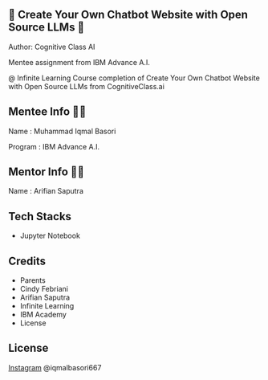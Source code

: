 
## 🤖 Create Your Own Chatbot Website with Open Source LLMs 🤖

Author: Cognitive Class AI

Mentee assignment from IBM Advance A.I. 

@ Infinite Learning Course completion of Create Your Own Chatbot Website with Open Source LLMs from CognitiveClass.ai

## Mentee Info 👨‍🎓
Name : Muhammad Iqmal Basori

Program : IBM Advance A.I.

## Mentor Info 👨‍🏫
Name : Arifian Saputra
## Tech Stacks

- Jupyter Notebook

## Credits

- Parents
- Cindy Febriani
- Arifian Saputra
- Infinite Learning
- IBM Academy
- License


## License

[Instagram](https://www.instagram.com/iqmalbasori667/) @iqmalbasori667

